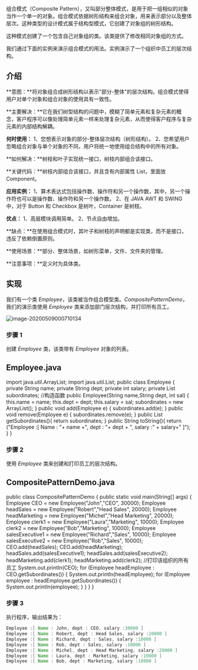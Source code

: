 组合模式（Composite Pattern），又叫部分整体模式，是用于把一组相似的对象当作一个单一的对象。组合模式依据树形结构来组合对象，用来表示部分以及整体层次。这种类型的设计模式属于结构型模式，它创建了对象组的树形结构。

这种模式创建了一个包含自己对象组的类。该类提供了修改相同对象组的方式。

我们通过下面的实例来演示组合模式的用法。实例演示了一个组织中员工的层次结构。

## 介绍

**意图：**将对象组合成树形结构以表示"部分-整体"的层次结构。组合模式使得用户对单个对象和组合对象的使用具有一致性。

**主要解决：**它在我们树型结构的问题中，模糊了简单元素和复杂元素的概念，客户程序可以像处理简单元素一样来处理复杂元素，从而使得客户程序与复杂元素的内部结构解耦。

**何时使用：** 1、您想表示对象的部分-整体层次结构（树形结构）。 2、您希望用户忽略组合对象与单个对象的不同，用户将统一地使用组合结构中的所有对象。

**如何解决：**树枝和叶子实现统一接口，树枝内部组合该接口。

**关键代码：**树枝内部组合该接口，并且含有内部属性 List，里面放 Component。

**应用实例：** 1、算术表达式包括操作数、操作符和另一个操作数，其中，另一个操作符也可以是操作数、操作符和另一个操作数。 2、在 JAVA AWT 和 SWING 中，对于 Button 和 Checkbox 是树叶，Container 是树枝。

**优点：** 1、高层模块调用简单。 2、节点自由增加。

**缺点：**在使用组合模式时，其叶子和树枝的声明都是实现类，而不是接口，违反了依赖倒置原则。

**使用场景：**部分、整体场景，如树形菜单，文件、文件夹的管理。

**注意事项：**定义时为具体类。

## 实现

我们有一个类 *Employee*，该类被当作组合模型类。*CompositePatternDemo*，我们的演示类使用 *Employee* 类来添加部门层次结构，并打印所有员工。

![image-20200509000710134](https://tva1.sinaimg.cn/large/007S8ZIlly1gelhpusn32j309y0bjwgq.jpg)



### 步骤 1

创建 *Employee* 类，该类带有 *Employee* 对象的列表。

## Employee.java

import java.util.ArrayList; import java.util.List;   public class Employee {    private String name;    private String dept;    private int salary;    private List<Employee> subordinates;      //构造函数    public Employee(String name,String dept, int sal) {       this.name = name;       this.dept = dept;       this.salary = sal;       subordinates = new ArrayList<Employee>();    }      public void add(Employee e) {       subordinates.add(e);    }      public void remove(Employee e) {       subordinates.remove(e);    }      public List<Employee> getSubordinates(){      return subordinates;    }      public String toString(){       return ("Employee :[ Name : "+ name        +", dept : "+ dept + ", salary :"       + salary+" ]");    }    }

### 步骤 2

使用 *Employee* 类来创建和打印员工的层次结构。

## CompositePatternDemo.java

public class CompositePatternDemo {    public static void main(String[] args) {       Employee CEO = new Employee("John","CEO", 30000);         Employee headSales = new Employee("Robert","Head Sales", 20000);         Employee headMarketing = new Employee("Michel","Head Marketing", 20000);         Employee clerk1 = new Employee("Laura","Marketing", 10000);       Employee clerk2 = new Employee("Bob","Marketing", 10000);         Employee salesExecutive1 = new Employee("Richard","Sales", 10000);       Employee salesExecutive2 = new Employee("Rob","Sales", 10000);         CEO.add(headSales);       CEO.add(headMarketing);         headSales.add(salesExecutive1);       headSales.add(salesExecutive2);         headMarketing.add(clerk1);       headMarketing.add(clerk2);         //打印该组织的所有员工       System.out.println(CEO);        for (Employee headEmployee : CEO.getSubordinates()) {          System.out.println(headEmployee);          for (Employee employee : headEmployee.getSubordinates()) {             System.out.println(employee);          }       }            } }

### 步骤 3

执行程序，输出结果为：

```java
Employee :[ Name : John, dept : CEO, salary :30000 ]
Employee :[ Name : Robert, dept : Head Sales, salary :20000 ]
Employee :[ Name : Richard, dept : Sales, salary :10000 ]
Employee :[ Name : Rob, dept : Sales, salary :10000 ]
Employee :[ Name : Michel, dept : Head Marketing, salary :20000 ]
Employee :[ Name : Laura, dept : Marketing, salary :10000 ]
Employee :[ Name : Bob, dept : Marketing, salary :10000 ]
```